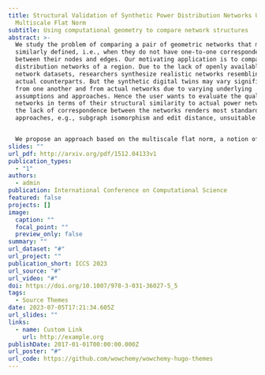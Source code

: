```yaml
---
title: Structural Validation of Synthetic Power Distribution Networks Using the
  Multiscale Flat Norm
subtitle: Using computational geometry to compare network structures
abstract: >-
  We study the problem of comparing a pair of geometric networks that may not be
  similarly defined, i.e., when they do not have one-to-one correspondences
  between their nodes and edges. Our motivating application is to compare power
  distribution networks of a region. Due to the lack of openly available power
  network datasets, researchers synthesize realistic networks resembling their
  actual counterparts. But the synthetic digital twins may vary significantly
  from one another and from actual networks due to varying underlying
  assumptions and approaches. Hence the user wants to evaluate the quality of
  networks in terms of their structural similarity to actual power networks. But
  the lack of correspondence between the networks renders most standard
  approaches, e.g., subgraph isomorphism and edit distance, unsuitable.


  We propose an approach based on the multiscale flat norm, a notion of distance between objects defined in the field of geometric measure theory, to compute the distance between a pair of planar geometric networks. Using a triangulation of the domain containing the input networks, the flat norm distance between two networks at a given scale can be computed by solving a linear program. In addition, this computation automatically identifies the 2D regions (patches) that capture where the two networks are different. We demonstrate our approach on a set of actual power networks from a county in the USA. Our approach can be extended to validate synthetic networks created for multiple infrastructures such as transportation, communication, water, and gas networks.
slides: ""
url_pdf: http://arxiv.org/pdf/1512.04133v1
publication_types:
  - "1"
authors:
  - admin
publication: International Conference on Computational Science
featured: false
projects: []
image:
  caption: ""
  focal_point: ""
  preview_only: false
summary: ""
url_dataset: "#"
url_project: ""
publication_short: ICCS 2023
url_source: "#"
url_video: "#"
doi: https://doi.org/10.1007/978-3-031-36027-5_5
tags:
  - Source Themes
date: 2023-07-05T17:21:34.605Z
url_slides: ""
links:
  - name: Custom Link
    url: http://example.org
publishDate: 2017-01-01T00:00:00.000Z
url_poster: "#"
url_code: https://github.com/wowchemy/wowchemy-hugo-themes
---
```

